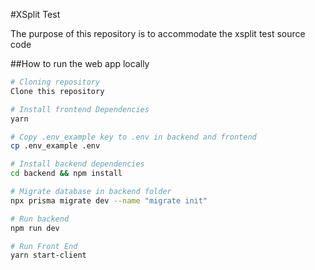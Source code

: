 #XSplit Test

The purpose of this repository is to accommodate the xsplit test source code

##How to run the web app locally

```sh
# Cloning repository
Clone this repository

# Install frontend Dependencies
yarn

# Copy .env_example key to .env in backend and frontend
cp .env_example .env

# Install backend dependencies
cd backend && npm install

# Migrate database in backend folder
npx prisma migrate dev --name "migrate init"

# Run backend
npm run dev

# Run Front End
yarn start-client
```
